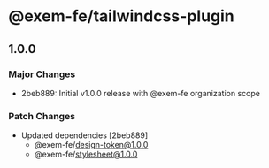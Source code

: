 # @exem-fe/tailwindcss-plugin

## 1.0.0

### Major Changes

- 2beb889: Initial v1.0.0 release with @exem-fe organization scope

### Patch Changes

- Updated dependencies [2beb889]
  - @exem-fe/design-token@1.0.0
  - @exem-fe/stylesheet@1.0.0
